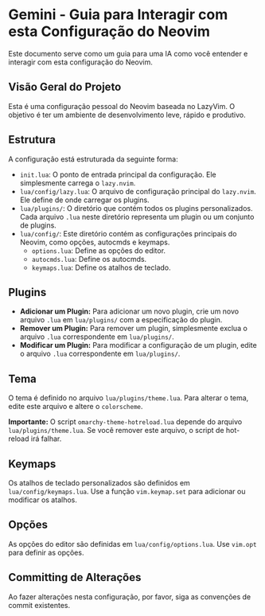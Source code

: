 # Gemini - Guia para Interagir com esta Configuração do Neovim

Este documento serve como um guia para uma IA como você entender e interagir com esta configuração do Neovim.

## Visão Geral do Projeto

Esta é uma configuração pessoal do Neovim baseada no LazyVim. O objetivo é ter um ambiente de desenvolvimento leve, rápido e produtivo.

## Estrutura

A configuração está estruturada da seguinte forma:

- `init.lua`: O ponto de entrada principal da configuração. Ele simplesmente carrega o `lazy.nvim`.
- `lua/config/lazy.lua`: O arquivo de configuração principal do `lazy.nvim`. Ele define de onde carregar os plugins.
- `lua/plugins/`: O diretório que contém todos os plugins personalizados. Cada arquivo `.lua` neste diretório representa um plugin ou um conjunto de plugins.
- `lua/config/`: Este diretório contém as configurações principais do Neovim, como opções, autocmds e keymaps.
  - `options.lua`: Define as opções do editor.
  - `autocmds.lua`: Define os autocmds.
  - `keymaps.lua`: Define os atalhos de teclado.

## Plugins

- **Adicionar um Plugin:** Para adicionar um novo plugin, crie um novo arquivo `.lua` em `lua/plugins/` com a especificação do plugin.
- **Remover um Plugin:** Para remover um plugin, simplesmente exclua o arquivo `.lua` correspondente em `lua/plugins/`.
- **Modificar um Plugin:** Para modificar a configuração de um plugin, edite o arquivo `.lua` correspondente em `lua/plugins/`.

## Tema

O tema é definido no arquivo `lua/plugins/theme.lua`. Para alterar o tema, edite este arquivo e altere o `colorscheme`.

**Importante:** O script `omarchy-theme-hotreload.lua` depende do arquivo `lua/plugins/theme.lua`. Se você remover este arquivo, o script de hot-reload irá falhar.

## Keymaps

Os atalhos de teclado personalizados são definidos em `lua/config/keymaps.lua`. Use a função `vim.keymap.set` para adicionar ou modificar os atalhos.

## Opções

As opções do editor são definidas em `lua/config/options.lua`. Use `vim.opt` para definir as opções.

## Committing de Alterações

Ao fazer alterações nesta configuração, por favor, siga as convenções de commit existentes.
